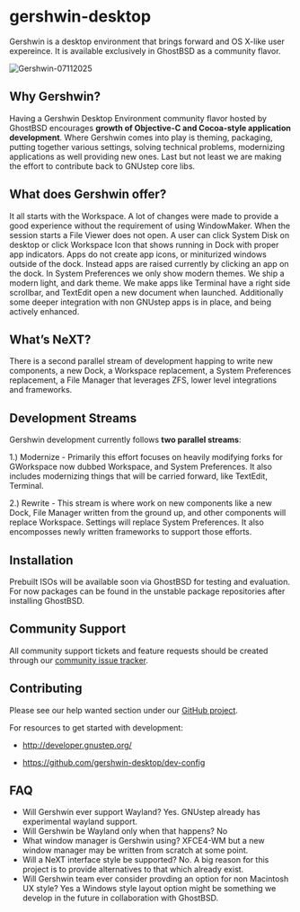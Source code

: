 # gershwin-desktop
Gershwin is a desktop environment that brings forward and OS X-like user expereince.  It is available exclusively in GhostBSD as a community flavor.

![Gershwin-07112025](https://github.com/user-attachments/assets/9d3638c5-5fb1-49d6-9d17-1ea73d809548)

## Why Gershwin?

Having a Gershwin Desktop Environment community flavor hosted by GhostBSD encourages **growth of Objective-C and Cocoa-style application development**.  Where Gershwin comes into play is theming, packaging, putting together various settings, solving technical problems, modernizing applications as well providing new ones.  Last but not least we are making the effort to contribute back to GNUstep core libs.

## What does Gershwin offer?

It all starts with the Workspace.  A lot of changes were made to provide a good experience without the requirement of using WindowMaker.  When the session starts a File Viewer does not open.  A user can click System Disk on desktop or click Workspace Icon that shows running in Dock with proper app indicators.  Apps do not create app icons, or miniturized windows outside of the dock.  Instead apps are raised currently by clicking an app on the dock.  In System Preferences we only show modern themes.  We ship a modern light, and dark theme.  We make apps like Terminal have a right side scrollbar, and TextEdit open a new document when launched.  Additionally some deeper integration with non GNUstep apps is in place, and being actively enhanced.

## What’s NeXT?

There is a second parallel stream of development happing to write new components, a new Dock, a Workspace replacement, a System Preferences replacement, a File Manager that leverages ZFS, lower level integrations and frameworks.

## Development Streams

Gershwin development currently follows **two parallel streams**:

1.) Modernize - Primarily this effort focuses on heavily modifying forks for GWorkspace now dubbed Workspace, and System Preferences.  It also includes modernizing things that will be carried forward, like TextEdit, Terminal.

2.) Rewrite - This stream is where work on new components like a new Dock, File Manager written from the ground up, and other components will replace Workspace.  Settings will replace System Preferences. It also encomposses newly written frameworks to support those efforts.

## Installation

Prebuilt ISOs will be available soon via GhostBSD for testing and evaluation.  For now packages can be found in the unstable package repositories after installing GhostBSD.

## Community Support

All community support tickets and feature requests should be created through our [community issue tracker](https://github.com/gershwin-desktop/issues).

## Contributing

Please see our help wanted section under our [GitHub project](https://github.com/orgs/gershwin-desktop/projects/1).

For resources to get started with development:

* http://developer.gnustep.org/

* https://github.com/gershwin-desktop/dev-config

## FAQ

* Will Gershwin ever support Wayland?  Yes.  GNUstep already has experimental wayland support.  
* Will Gershwin be Wayland only when that happens?  No
* What window manager is Gershwin using?  XFCE4-WM but a new window manager may be written from scratch at some point.
* Will a NeXT interface style be supported?  No.  A big reason for this project is to provide alternatives to that which already exist.
* Will Gershwin team ever consider provding an option for non Macintosh UX style?  Yes a Windows style layout option might be something we develop in the future in collaboration with GhostBSD.
